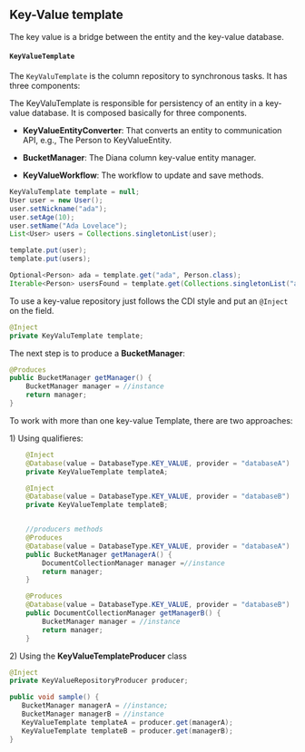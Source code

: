## Key-Value template

The key value is a bridge between the entity and the key-value database.

#### `KeyValueTemplate`

The `KeyValuTemplate` is the column repository to synchronous tasks. It has three components:

The KeyValuTemplate is responsible for persistency of an entity in a key-value database. It is composed basically for three components.

* **KeyValueEntityConverter**: That converts an entity to communication API, e.g., The Person to KeyValueEntity.

* **BucketManager**: The Diana column key-value entity manager.

* **KeyValueWorkflow**: The workflow to update and save methods.

```java
KeyValuTemplate template = null;
User user = new User();
user.setNickname("ada");
user.setAge(10);
user.setName("Ada Lovelace");
List<User> users = Collections.singletonList(user);

template.put(user);
template.put(users);

Optional<Person> ada = template.get("ada", Person.class);
Iterable<Person> usersFound = template.get(Collections.singletonList("ada"), Person.class);
```
To use a key-value repository just follows the CDI style and put an `@Inject` on the field.


```java
@Inject
private KeyValuTemplate template;
```

The next step is to produce a **BucketManager**:

```java
@Produces
public BucketManager getManager() {
    BucketManager manager = //instance
    return manager;
}
```

To work with more than one key-value Template, there are two approaches:

1\) Using qualifieres:

```java
    @Inject
    @Database(value = DatabaseType.KEY_VALUE, provider = "databaseA")
    private KeyValueTemplate templateA;

    @Inject
    @Database(value = DatabaseType.KEY_VALUE, provider = "databaseB")
    private KeyValueTemplate templateB;


    //producers methods
    @Produces
    @Database(value = DatabaseType.KEY_VALUE, provider = "databaseA")
    public BucketManager getManagerA() {
        DocumentCollectionManager manager =//instance
        return manager;
    }

    @Produces
    @Database(value = DatabaseType.KEY_VALUE, provider = "databaseB")
    public DocumentCollectionManager getManagerB() {
        BucketManager manager = //instance
        return manager;
    }
```

2\)  Using the **KeyValueTemplateProducer** class

```java
@Inject
private KeyValueRepositoryProducer producer;

public void sample() {
   BucketManager managerA = //instance;
   BucketManager managerB = //instance
   KeyValueTemplate templateA = producer.get(managerA);
   KeyValueTemplate templateB = producer.get(managerB);
}
```
